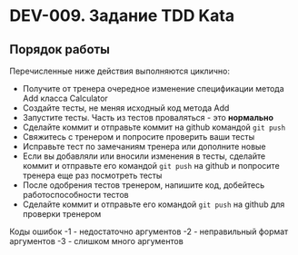 # DEV-009. Задание TDD Kata

## Порядок работы

Перечисленные ниже действия выполняются циклично:

- Получите от тренера очередное изменение спецификации метода Add класса Calculator
- Создайте тесты, не меняя исходный код метода Add
- Запустите тесты. Часть из тестов проваляться - это **нормально**
- Сделайте коммит и отправьте коммит на github командой `git push` 
- Свяжитесь с тренером и попросите проверить ваши тесты
- Исправьте тест по замечаниям тренера или дополните новые
- Если вы добавляли или вносили изменения в тесты, сделайте коммит и отправьте его командой `git push` на github и попросите тренера еще раз посмотреть тесты
- После одобрения тестов тренером, напишите код, добейтесь работоспособности тестов
- Сделайте коммит и отправьте его командой `git push` на github для проверки тренером

Коды ошибок
-1 - недостаточно аргументов
-2 - неправильный формат аргументов
-3 - слишком много аргументов